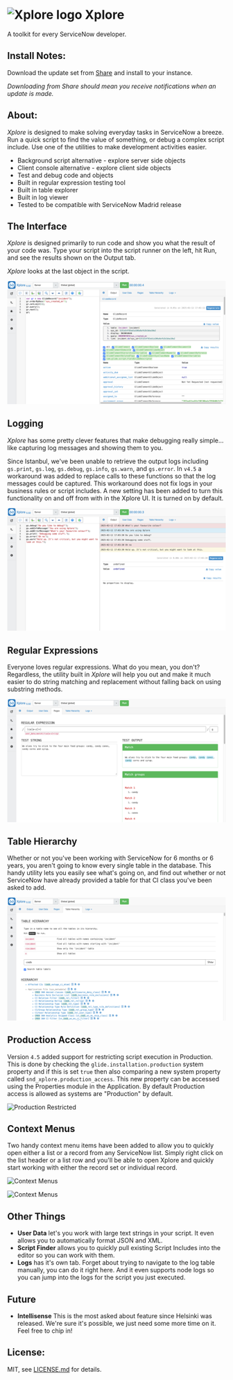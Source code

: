 # ![Xplore logo](readme-assets/xplore-icon-48.png) Xplore
A toolkit for every ServiceNow developer.

## Install Notes:
Download the update set from [Share](https://developer.servicenow.com/connect.do#!/share/contents/9650888_xplore_developer_toolkit) and install to your instance.

_Downloading from Share should mean you receive notifications when an update is made._

## About:
*Xplore* is designed to make solving everyday tasks in ServiceNow a breeze. Run
a quick script to find the value of something, or debug a complex script include.
Use one of the utilities to make development activities easier.

* Background script alternative - explore server side objects
* Client console alternative - explore client side objects
* Test and debug code and objects
* Built in regular expression testing tool
* Built in table explorer
* Built in log viewer
* Tested to be compatible with ServiceNow Madrid release

## The Interface

*Xplore* is designed primarily to run code and show you what the result of your code was.
Type your script into the script runner on the left, hit Run, and see the results
shown on the Output tab.

*Xplore* looks at the last object in the script.

![Interface](readme-assets/xplore-gliderecord.png)

## Logging

*Xplore* has some pretty clever features that make debugging really simple... like
capturing log messages and showing them to you.

Since Istanbul, we've been unable to retrieve the output logs including `gs.print`, `gs.log`, `gs.debug`, `gs.info`, `gs.warn`, and `gs.error`. In `v4.5` a workaround was added to replace calls to these functions so that the log messages could be captured. This workaround does not fix logs in your business rules or script includes. A new setting has been added to turn this functionality on and off from with in the Xplore UI. It is turned on by default.

![Logging](readme-assets/xplore-logging.png)

## Regular Expressions

Everyone loves regular expressions. What do you mean, you don't?
Regardless, the utility built in *Xplore* will help you out and make it much easier
to do string matching and replacement without falling back on using substring methods.

![Regular Expressions](readme-assets/xplore-regex.png)

## Table Hierarchy

Whether or not you've been working with ServiceNow for 6 months or 6 years, you
aren't going to know every single table in the database. This handy utility lets
you easily see what's going on, and find out whether or not ServiceNow have already
provided a table for that CI class you've been asked to add.

![Table Hierarchy](readme-assets/xplore-table-hierarchy.png)

## Production Access

Version `4.5` added support for restricting script execution in Production. This is done by checking the `glide.installation.production` system property and if this is set `true` then also comparing a new system property called `snd_xplore.production_access`. This new property can be accessed using the Properties module in the Application. By default Production access is allowed as systems are "Production" by default.

![Production Restricted](/readme-assets/xplore-production-disabled.png)

## Context Menus

Two handy context menu items have been added to allow you to quickly open either a list or a record from any ServiceNow list. Simply right click on the list header or a list row and you'll be able to open Xplore and quickly start working with either the record set or individual record.

![Context Menus](readme-assets/xplore-context-record.png)

![Context Menus](readme-assets/xplore-context-recordset.png)

## Other Things

* **User Data** let's you work with large text strings in your script. It even allows you to automatically format JSON and XML.
* **Script Finder** allows you to quickly pull existing Script Includes into the
  editor so you can work with them.
* **Logs** has it's own tab. Forget about trying to navigate to the log table manually,
  you can do it right here. And it even supports node logs so you can jump into the logs for the script you just executed.

## Future
* **Intellisense** This is the most asked about feature since Helsinki was released.
  We're sure it's possible, we just need some more time on it. Feel free to chip in!

## License:

MIT, see [LICENSE.md](https://github.com/sn-developer/xplore/blob/master/LICENSE.md) for details.
